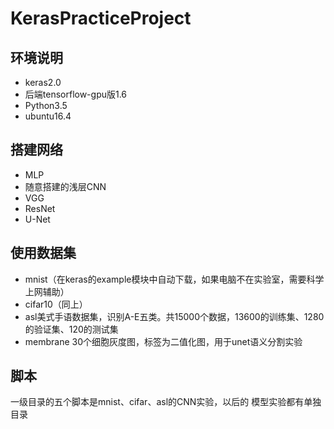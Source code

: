 # KerasPracticeProject
## 环境说明  
* keras2.0
* 后端tensorflow-gpu版1.6
* Python3.5
* ubuntu16.4
## 搭建网络
* MLP
* 随意搭建的浅层CNN
* VGG
* ResNet
* U-Net
## 使用数据集
* mnist（在keras的example模块中自动下载，如果电脑不在实验室，需要科学上网辅助）
* cifar10（同上）
* asl美式手语数据集，识别A-E五类。共15000个数据，13600的训练集、1280的验证集、120的测试集
* membrane 30个细胞灰度图，标签为二值化图，用于unet语义分割实验
## 脚本
一级目录的五个脚本是mnist、cifar、asl的CNN实验，以后的 模型实验都有单独目录
